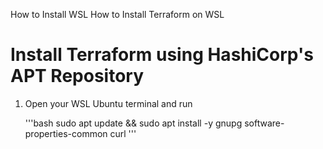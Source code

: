 How to Install WSL
How to Install Terraform on WSL
# Install Terraform using HashiCorp's APT Repository  

1. Open your WSL Ubuntu terminal and run

   '''bash
   sudo apt update && sudo apt install -y gnupg software-properties-common curl
   '''
   
